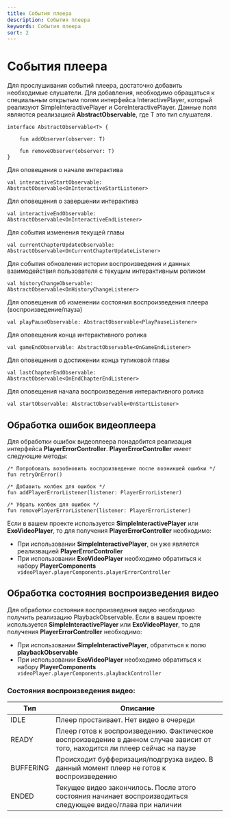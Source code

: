 ```yaml
---
title: События плеера
description: События плеера
keywords: События плеера
sort: 2 
---
```


# События плеера

Для прослушивания событий плеера, достаточно добавить необходимые слушатели. Для добавления, необходимо
обращаться к специальным открытым полям интерфейса InteractivePlayer, который реализуют SimpleInteractivePlayer и CoreInteractivePlayer. Данные поля являются реализацией
**AbstractObservable<T>**, где T это тип слушателя.

```
interface AbstractObservable<T> {

    fun addObserver(observer: T)

    fun removeObserver(observer: T)
}
```

Для оповещения о начале интерактива

```
val interactiveStartObservable: AbstractObservable<OnInteractiveStartListener>
```

Для оповещения о завершении интерактива

```
val interactiveEndObservable: AbstractObservable<OnInteractiveEndListener>
```

Для события изменения текущей главы

```
val currentChapterUpdateObservable: AbstractObservable<OnCurrentChapterUpdateListener>
```

Для события обновления истории воспроизведения и данных взаимодействия пользователя с текущим интерактивным роликом

```
val historyChangeObservable: AbstractObservable<OnHistoryChangeListener>
```

Для оповещения об изменении состояния воспроизведения плеера (воспроизведение/пауза)

```
val playPauseObservable: AbstractObservable<PlayPauseListener>
```

Для оповещения конца интерактивного ролика

```
val gameEndObservable: AbstractObservable<OnGameEndListener>
```

Для оповещения о достижении конца тупиковой главы

```
val lastChapterEndObservable: AbstractObservable<OnEndChapterEndListener>
```

Для оповещения начала воспроизведения интерактивного ролика

```
val startObservable: AbstractObservable<OnStartListener>
```

## 	Обработка ошибок видеоплеера
Для обработки ошибок видеоплеера понадобится реализация интерфейса **PlayerErrorController**.
**PlayerErrorController** имеет следующие методы:

```
/* Попробовать возобновить воспроизведение после возникшей ошибки */
fun retryOnError()

/* Добавить колбек для ошибок */
fun addPlayerErrorListener(listener: PlayerErrorListener)

/* Убрать колбек для ошибок */
fun removePlayerErrorListener(listener: PlayerErrorListener)

```
Если в вашем проекте используется **SimpleInteractivePlayer** или **ExoVideoPlayer**, то для получения **PlayerErrorController** необходимо:

- При использовании **SimpleInteractivePlayer**, он уже является реализвацией **PlayerErrorController**
- При использовании **ExoVideoPlayer** необходимо обратиться к набору **PlayerComponents**
``` videoPlayer.playerComponents.playerErrorController```

## Обработка состояния воспроизведения видео
Для обработки состояния воспроизведения видео необходимо получить реализацию PlaybackObservable.
Если в вашем проекте используется **SimpleInteractivePlayer** или **ExoVideoPlayer**, то для получения **PlayerErrorController** необходимо:
- При использовании **SimpleInteractivePlayer**, обратиться к полю **playbackObservable**
- При использовании **ExoVideoPlayer** необходимо обратиться к набору **PlayerComponents**
  ``` videoPlayer.playerComponents.playbackController```

### Состояния воспроизведения видео:
| Тип | Описание |
|---|---|
|IDLE|Плеер простаивает. Нет видео в очереди|
|READY|Плеер готов к воспроизведению. Фактическое воспроизведение в данном случае зависит от того, находится ли плеер сейчас на паузе|
|BUFFERING|Происходит буфферизация/подгрузка видео. В данный момент плеер не готов к воспроизведению|
|ENDED|Текущее видео закончилось. После этого состояния начинает воспроизводиться следующее видео/глава при наличии|
